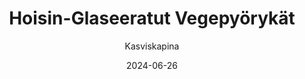 ---
title: "Hoisin-Glaseeratut Vege­pyörykät"
image: "https://vegaanibotti.lauravuo.me/2024/06/2024-06-26_small.png"
date: 2024-06-26
receipt_url: "https://kasviskapina.fi/reseptit/hoisin-glaseeratut-vegepyorykat"
author: "Kasviskapina"
---